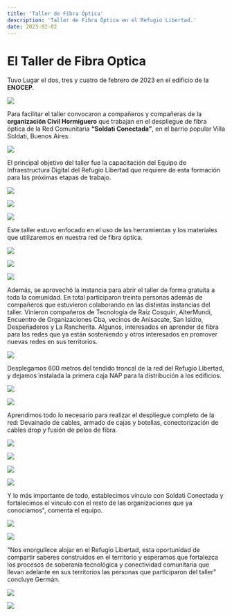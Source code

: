 ```yaml
---
title: 'Taller de Fibra Óptica'
description: 'Taller de Fibra Óptica en el Refugio Libertad.'
date: 2023-02-02
---
```


# El Taller de Fibra Optica

Tuvo Lugar el dos, tres y cuatro de febrero de 2023  en el edificio de la **ENOCEP**.

![](https://refugio.libre.org.ar/conectividad/fotos_taller_fo/ZwzD8rS.jpg)

Para facilitar el taller convocaron a compañeros y compañeras de la **organización Civil Hormiguero** que trabajan en el despliegue de fibra óptica de la Red Comunitaria **“Soldati Conectada”**, en el barrio popular Villa Soldati, Buenos Aires.
 
![](https://refugio.libre.org.ar/conectividad/fotos_taller_fo/SHhKJWL.jpg)

El principal objetivo del taller fue la capacitación del Equipo de Infraestructura Digital del Refugio Libertad que requiere de esta formación para las próximas etapas de trabajo.

![](https://refugio.libre.org.ar/conectividad/fotos_taller_fo/dkX9DdL.jpg)

![](https://refugio.libre.org.ar/conectividad/fotos_taller_fo/zRLQr93.jpg)

![](https://refugio.libre.org.ar/conectividad/fotos_taller_fo/FfU4rPa.jpg)

Este taller estuvo enfocado en el uso de las herramientas y los materiales que utilizaremos en nuestra red de fibra óptica.

![](https://refugio.libre.org.ar/conectividad/fotos_taller_fo/7j45I9a.jpg)

![](https://refugio.libre.org.ar/conectividad/fotos_taller_fo/pTbFhIB.jpg)

![](https://refugio.libre.org.ar/conectividad/fotos_taller_fo/7nCNwC0.jpg)

Además, se aprovechó la instancia para abrir el taller de forma gratuita a toda la comunidad. En total participaron treinta personas además de compañeros que estuvieron colaborando en las distintas instancias del taller.
Vinieron compañeros de Tecnología de Raíz Cosquín, AlterMundi, Encuentro de Organizaciones Cba, vecinos de Anisacate, San Isidro, Despeñaderos y La Rancherita.
Algunos, interesados en aprender de fibra para las redes que ya están sosteniendo y otros interesados en promover nuevas redes en sus territorios.

![](https://refugio.libre.org.ar/conectividad/fotos_taller_fo/liJFtKP.jpg)

Desplegamos 600 metros del tendido troncal de la red del Refugio Libertad, y dejamos instalada la primera caja NAP para la distribución a los edificios.

![](https://refugio.libre.org.ar/conectividad/fotos_taller_fo/XqEso3S.jpg)

![](https://refugio.libre.org.ar/conectividad/fotos_taller_fo/W8HV03f.jpg)

Aprendimos todo lo necesario para realizar el despliegue completo de la red: Devainado de cables, armado de cajas y botellas, conectorización de cables drop y fusión de pelos de fibra.

![](https://refugio.libre.org.ar/conectividad/fotos_taller_fo/BNorZCf.jpg)

![](https://refugio.libre.org.ar/conectividad/fotos_taller_fo/146Ft88.jpg)

![](https://refugio.libre.org.ar/conectividad/fotos_taller_fo/nM07QLK.jpg)

![](https://refugio.libre.org.ar/conectividad/fotos_taller_fo/8G3H0x3.jpg)

 Y lo más importante de todo, establecimos vínculo con Soldati Conectada y fortalecimos el vínculo con el resto de las organizaciones que ya conocíamos", comenta el equipo. 
 
![](https://refugio.libre.org.ar/conectividad/fotos_taller_fo/FF4CEWJ.jpg)
 
![](https://refugio.libre.org.ar/conectividad/fotos_taller_fo/gYrnQE9.jpg)

"Nos enorgullece alojar en el Refugio Libertad, esta oportunidad de compartir saberes construidos en el territorio y esperamos que fortalezca los procesos de soberanía tecnológica y conectividad comunitaria que llevan adelante en sus territorios las personas que participaron del taller" concluye Germán.

![](https://refugio.libre.org.ar/conectividad/fotos_taller_fo/LFNKjCj.jpg)

![](https://refugio.libre.org.ar/conectividad/fotos_taller_fo/WeHi5Oz.jpg)
